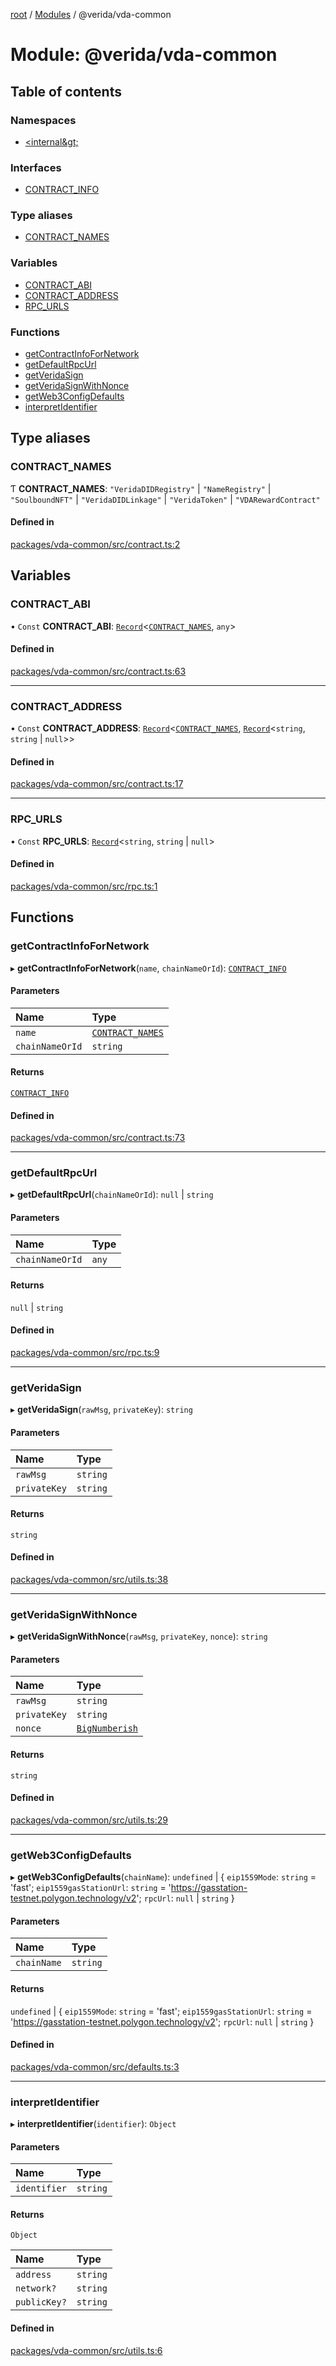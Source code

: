 [root](../README.md) / [Modules](../modules.md) / @verida/vda-common

# Module: @verida/vda-common

## Table of contents

### Namespaces

- [&lt;internal\&gt;](verida_vda_common._internal_.md)

### Interfaces

- [CONTRACT\_INFO](../interfaces/verida_vda_common.CONTRACT_INFO.md)

### Type aliases

- [CONTRACT\_NAMES](verida_vda_common.md#contract_names)

### Variables

- [CONTRACT\_ABI](verida_vda_common.md#contract_abi)
- [CONTRACT\_ADDRESS](verida_vda_common.md#contract_address)
- [RPC\_URLS](verida_vda_common.md#rpc_urls)

### Functions

- [getContractInfoForNetwork](verida_vda_common.md#getcontractinfofornetwork)
- [getDefaultRpcUrl](verida_vda_common.md#getdefaultrpcurl)
- [getVeridaSign](verida_vda_common.md#getveridasign)
- [getVeridaSignWithNonce](verida_vda_common.md#getveridasignwithnonce)
- [getWeb3ConfigDefaults](verida_vda_common.md#getweb3configdefaults)
- [interpretIdentifier](verida_vda_common.md#interpretidentifier)

## Type aliases

### CONTRACT\_NAMES

Ƭ **CONTRACT\_NAMES**: ``"VeridaDIDRegistry"`` \| ``"NameRegistry"`` \| ``"SoulboundNFT"`` \| ``"VeridaDIDLinkage"`` \| ``"VeridaToken"`` \| ``"VDARewardContract"``

#### Defined in

[packages/vda-common/src/contract.ts:2](https://github.com/verida/verida-js/blob/5040472/packages/vda-common/src/contract.ts#L2)

## Variables

### CONTRACT\_ABI

• `Const` **CONTRACT\_ABI**: [`Record`](verida_vda_common._internal_.md#record)<[`CONTRACT_NAMES`](verida_vda_common.md#contract_names), `any`\>

#### Defined in

[packages/vda-common/src/contract.ts:63](https://github.com/verida/verida-js/blob/5040472/packages/vda-common/src/contract.ts#L63)

___

### CONTRACT\_ADDRESS

• `Const` **CONTRACT\_ADDRESS**: [`Record`](verida_vda_common._internal_.md#record)<[`CONTRACT_NAMES`](verida_vda_common.md#contract_names), [`Record`](verida_vda_common._internal_.md#record)<`string`, `string` \| ``null``\>\>

#### Defined in

[packages/vda-common/src/contract.ts:17](https://github.com/verida/verida-js/blob/5040472/packages/vda-common/src/contract.ts#L17)

___

### RPC\_URLS

• `Const` **RPC\_URLS**: [`Record`](verida_vda_common._internal_.md#record)<`string`, `string` \| ``null``\>

#### Defined in

[packages/vda-common/src/rpc.ts:1](https://github.com/verida/verida-js/blob/5040472/packages/vda-common/src/rpc.ts#L1)

## Functions

### getContractInfoForNetwork

▸ **getContractInfoForNetwork**(`name`, `chainNameOrId`): [`CONTRACT_INFO`](../interfaces/verida_vda_common.CONTRACT_INFO.md)

#### Parameters

| Name | Type |
| :------ | :------ |
| `name` | [`CONTRACT_NAMES`](verida_vda_common.md#contract_names) |
| `chainNameOrId` | `string` |

#### Returns

[`CONTRACT_INFO`](../interfaces/verida_vda_common.CONTRACT_INFO.md)

#### Defined in

[packages/vda-common/src/contract.ts:73](https://github.com/verida/verida-js/blob/5040472/packages/vda-common/src/contract.ts#L73)

___

### getDefaultRpcUrl

▸ **getDefaultRpcUrl**(`chainNameOrId`): ``null`` \| `string`

#### Parameters

| Name | Type |
| :------ | :------ |
| `chainNameOrId` | `any` |

#### Returns

``null`` \| `string`

#### Defined in

[packages/vda-common/src/rpc.ts:9](https://github.com/verida/verida-js/blob/5040472/packages/vda-common/src/rpc.ts#L9)

___

### getVeridaSign

▸ **getVeridaSign**(`rawMsg`, `privateKey`): `string`

#### Parameters

| Name | Type |
| :------ | :------ |
| `rawMsg` | `string` |
| `privateKey` | `string` |

#### Returns

`string`

#### Defined in

[packages/vda-common/src/utils.ts:38](https://github.com/verida/verida-js/blob/5040472/packages/vda-common/src/utils.ts#L38)

___

### getVeridaSignWithNonce

▸ **getVeridaSignWithNonce**(`rawMsg`, `privateKey`, `nonce`): `string`

#### Parameters

| Name | Type |
| :------ | :------ |
| `rawMsg` | `string` |
| `privateKey` | `string` |
| `nonce` | [`BigNumberish`](verida_vda_common._internal_.md#bignumberish) |

#### Returns

`string`

#### Defined in

[packages/vda-common/src/utils.ts:29](https://github.com/verida/verida-js/blob/5040472/packages/vda-common/src/utils.ts#L29)

___

### getWeb3ConfigDefaults

▸ **getWeb3ConfigDefaults**(`chainName`): `undefined` \| { `eip1559Mode`: `string` = 'fast'; `eip1559gasStationUrl`: `string` = 'https://gasstation-testnet.polygon.technology/v2'; `rpcUrl`: ``null`` \| `string`  }

#### Parameters

| Name | Type |
| :------ | :------ |
| `chainName` | `string` |

#### Returns

`undefined` \| { `eip1559Mode`: `string` = 'fast'; `eip1559gasStationUrl`: `string` = 'https://gasstation-testnet.polygon.technology/v2'; `rpcUrl`: ``null`` \| `string`  }

#### Defined in

[packages/vda-common/src/defaults.ts:3](https://github.com/verida/verida-js/blob/5040472/packages/vda-common/src/defaults.ts#L3)

___

### interpretIdentifier

▸ **interpretIdentifier**(`identifier`): `Object`

#### Parameters

| Name | Type |
| :------ | :------ |
| `identifier` | `string` |

#### Returns

`Object`

| Name | Type |
| :------ | :------ |
| `address` | `string` |
| `network?` | `string` |
| `publicKey?` | `string` |

#### Defined in

[packages/vda-common/src/utils.ts:6](https://github.com/verida/verida-js/blob/5040472/packages/vda-common/src/utils.ts#L6)
